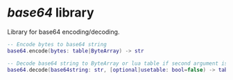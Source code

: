 # *base64* library

Library for base64 encoding/decoding.

```lua
-- Encode bytes to base64 string
base64.encode(bytes: table|ByteArray) -> str

-- Decode base64 string to ByteArray or lua table if second argument is set to true
base64.decode(base64string: str, [optional]usetable: bool=false) -> table|ByteArray
```

